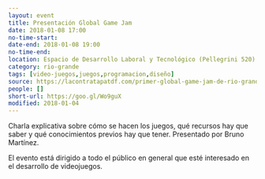 ```yaml
---
layout: event 
title: Presentación Global Game Jam
date: 2018-01-08 17:00
no-time-start: 
date-end: 2018-01-08 19:00
no-time-end: 
location: Espacio de Desarrollo Laboral y Tecnológico (Pellegrini 520)
category: rio-grande
tags: [video-juegos,juegos,programacion,diseño]
source: https://lacontratapatdf.com/primer-global-game-jam-de-rio-grande/
people: []
short-url: https://goo.gl/Wo9guX
modified: 2018-01-04
---
```


Charla explicativa sobre cómo se hacen los juegos, qué recursos hay que saber y qué conocimientos previos hay que tener. Presentado por Bruno Martínez.

El evento está dirigido a todo el público en general que esté interesado en el desarrollo de videojuegos.